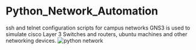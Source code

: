 # Python_Network_Automation
ssh and telnet configuration scripts for campus networks
GNS3 is used to simulate cisco Layer 3 Switches and routers, ubuntu machines and other networking devices.
![python network](https://user-images.githubusercontent.com/13362761/192116984-0d981aca-94e4-4c2f-a6c9-aa29261364bb.PNG)
